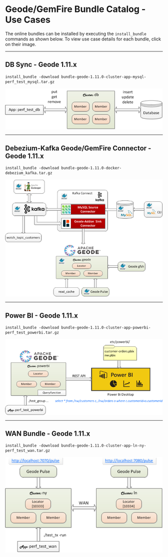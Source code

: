 # Geode/GemFire Bundle Catalog - Use Cases

The online bundles can be installed by executing the `install_bundle` commands as shown below. To view use case details for each bundle, click on their image.

---

## DB Sync - Geode 1.11.x

```console
install_bundle -download bundle-geode-1.11.0-cluster-app-mysql-perf_test_mysql.tar.gz
```

[![DB Sync Diagram](images/db-sync.png)](help/bundle-geode-1.11.0-cluster-app-mysql-perf_test_mysql/README.md)

---

## Debezium-Kafka Geode/GemFire Connector - Geode 1.11.x

```console
install_bundle -download bundle-geode-1.11.0-docker-debezium_kafka.tar.gz
```

[![Debezium-Kafka Diagram](images/debezium-kafka.png)](help/bundle-geode-1.11.0-docker-debezium_kafka/README.md)

---

## Power BI - Geode 1.11.x

```console
install_bundle -download bundle-geode-1.11.0-cluster-app-powerbi-perf_test_powerbi.tar.gz
```

[![Power BI Diagram](images/powerbi.png)](help/bundle-geode-1.11.0-cluster-app-powerbi-perf_test_powerbi/README.md)

---

## WAN Bundle - Geode 1.11.x

```console
install_bundle -download bundle-geode-1.11.0-cluster-app-ln-ny-perf_test_wan.tar.gz
```

[![WAN Diagram](images/wan-ny-ln.png)](help/bundle-geode-1.11.0-cluster-app-ln-ny-perf_test_wan/README.md)
